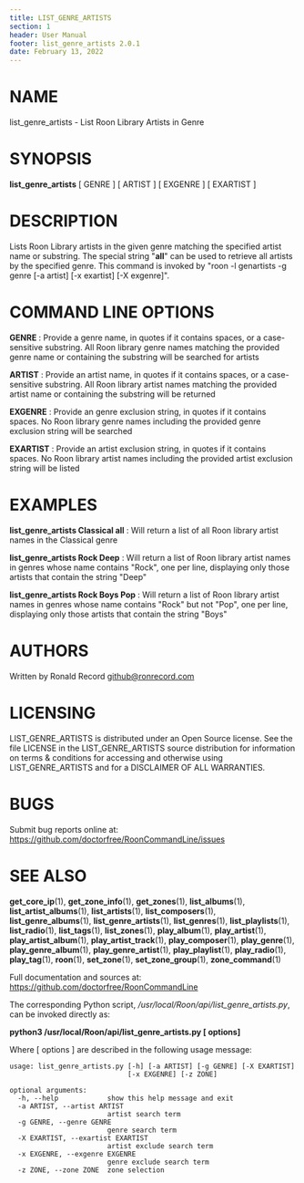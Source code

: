 ```yaml
---
title: LIST_GENRE_ARTISTS
section: 1
header: User Manual
footer: list_genre_artists 2.0.1
date: February 13, 2022
---
```

# NAME
list_genre_artists - List Roon Library Artists in Genre

# SYNOPSIS
**list_genre_artists** [ GENRE ] [ ARTIST ] [ EXGENRE ] [ EXARTIST ]

# DESCRIPTION
Lists Roon Library artists in the given genre matching the specified artist name or substring. The special string "__all__" can be used to retrieve all artists by the specified genre. This command is invoked by "roon -l genartists -g genre [-a artist] [-x exartist] [-X exgenre]".

# COMMAND LINE OPTIONS
**GENRE**
: Provide a genre name, in quotes if it contains spaces, or a case-sensitive substring. All Roon library genre names matching the provided genre name or containing the substring will be searched for artists

**ARTIST**
: Provide an artist name, in quotes if it contains spaces, or a case-sensitive substring. All Roon library artist names matching the provided artist name or containing the substring will be returned

**EXGENRE**
: Provide an genre exclusion string, in quotes if it contains spaces. No Roon library genre names including the provided genre exclusion string will be searched

**EXARTIST**
: Provide an artist exclusion string, in quotes if it contains spaces. No Roon library artist names including the provided artist exclusion string will be listed

# EXAMPLES
**list_genre_artists Classical __all__**
: Will return a list of all Roon library artist names in the Classical genre

**list_genre_artists Rock Deep**
: Will return a list of Roon library artist names in genres whose name contains "Rock", one per line, displaying only those artists that contain the string "Deep"

**list_genre_artists Rock Boys Pop**
: Will return a list of Roon library artist names in genres whose name contains "Rock" but not "Pop", one per line, displaying only those artists that contain the string "Boys"

# AUTHORS
Written by Ronald Record github@ronrecord.com

# LICENSING
LIST_GENRE_ARTISTS is distributed under an Open Source license.
See the file LICENSE in the LIST_GENRE_ARTISTS source distribution
for information on terms &amp; conditions for accessing and
otherwise using LIST_GENRE_ARTISTS and for a DISCLAIMER OF ALL WARRANTIES.

# BUGS
Submit bug reports online at: https://github.com/doctorfree/RoonCommandLine/issues

# SEE ALSO
**get_core_ip**(1), **get_zone_info**(1), **get_zones**(1), **list_albums**(1), **list_artist_albums**(1), **list_artists**(1), **list_composers**(1), **list_genre_albums**(1), **list_genre_artists**(1), **list_genres**(1), **list_playlists**(1), **list_radio**(1), **list_tags**(1), **list_zones**(1), **play_album**(1), **play_artist**(1), **play_artist_album**(1), **play_artist_track**(1), **play_composer**(1), **play_genre**(1), **play_genre_album**(1), **play_genre_artist**(1), **play_playlist**(1), **play_radio**(1), **play_tag**(1), **roon**(1), **set_zone**(1), **set_zone_group**(1), **zone_command**(1)

Full documentation and sources at: https://github.com/doctorfree/RoonCommandLine

The corresponding Python script, */usr/local/Roon/api/list_genre_artists.py*,
can be invoked directly as:

**python3 /usr/local/Roon/api/list_genre_artists.py [ options]**

Where [ options ] are described in the following usage message:

~~~~
usage: list_genre_artists.py [-h] [-a ARTIST] [-g GENRE] [-X EXARTIST]
                             [-x EXGENRE] [-z ZONE]

optional arguments:
  -h, --help            show this help message and exit
  -a ARTIST, --artist ARTIST
                        artist search term
  -g GENRE, --genre GENRE
                        genre search term
  -X EXARTIST, --exartist EXARTIST
                        artist exclude search term
  -x EXGENRE, --exgenre EXGENRE
                        genre exclude search term
  -z ZONE, --zone ZONE  zone selection
~~~~

